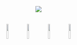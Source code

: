 <p align='center'>
    <img src="https://capsule-render.vercel.app/api?type=venom&color=bde3f9&height=300&section=header&text=JudyJ%20&render&fontSize=70&animation=twinkling&fontAlignY=38&desc=&descAlignY=60&descAlign=82&fontColor=656565"/>
</p>
<div align=center>
<br/>
<code><img width="10%" src="https://www.vectorlogo.zone/logos/javascript/javascript-ar21.svg"></code>
<code><img width="10%" src="https://www.vectorlogo.zone/logos/reactjs/reactjs-ar21.svg"></code>
<code><img width="10%" src="https://www.vectorlogo.zone/logos/apple_xcode/apple_xcode-ar21.svg"></code>
<code><img width="10%" src="https://www.vectorlogo.zone/logos/swift/swift-ar21.svg"></code> <br/>
<!-- <code><img width="10%" src="https://www.vectorlogo.zone/logos/dartlang/dartlang-ar21.svg"></code>
<code><img width="10%" src="https://www.vectorlogo.zone/logos/flutterio/flutterio-ar21.svg"></code>
<code><img width="10%" src="https://www.vectorlogo.zone/logos/reactjs/reactjs-ar21.svg"></code>
<code><img width="10%" src="https://www.vectorlogo.zone/logos/python/python-ar21.svg"></code>
<code><img width="10%" src="https://www.vectorlogo.zone/logos/java/java-ar21.svg"></code>
<code><img width="10%" src="https://www.vectorlogo.zone/logos/javascript/javascript-ar21.svg"></code> -->

<!-- <p align="center">
<img src="https://github-profile-summary-cards.vercel.app/api/cards/profile-details?username=sep037&theme=vue" width="70%"/>
</p> -->

    
<br/>
</p>
